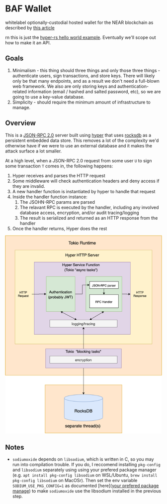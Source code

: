 # BAF Wallet

whitelabel optionally-custodial hosted wallet for the NEAR blockchain as described by [this article](https://medium.com/nearprotocol/on-usability-of-blockchain-applications-398963798ab3)

rn this is just the [hyper-rs hello world example](https://hyper.rs/guides/server/hello-world/). Eventually we'll scope out how to make it an API.

## Goals

1. Minimalism - this thing should three things and only those three things - authenticate users, sign transactions, and store keys. There will likely only be that many endpoints, and as a result we don't need a full-blown web framework. We also are only storing keys and authentication-related information (email / hashed and salted password, etc), so we are going to use a key-value database.
2. Simplicity - should require the minimum amount of infrastructure to manage.

## Overview

This is a [JSON-RPC 2.0](https://www.jsonrpc.org/specification) server built using [hyper](https://hyper.rs/guides/server/hello-world/) that uses [rocksdb](https://github.com/rust-rocksdb/rust-rocksdb) as a persistent embedded data store. This removes a lot of the complexity we'd otherwise have if we were to use an external database and it makes the attack surface a lot smaller.

At a high level, when a JSON-RPC 2.0 request from some user `U` to sign some transaction `T` comes in, the following happens:

1. Hyper receives and parses the HTTP request
2. Some middleware will check authentication headers and deny access if they are invalid.
3. A new handler function is instantiated by hyper to handle that request
4. Inside the handler function instance:
   1. The JSOHN-RPC params are parsed
   2. The relavant RPC is executed by the handler, including any involved  database access, encryption, and/or audit tracing/logging
   3. The result is serialized and returned as an HTTP response from the handler
5. Once the handler returns, Hyper does the rest

![diagram](diagram.png)

## Notes

* `sodiumoxide` depends on `libsodium`, which is written in C, so you may run into compilation trouble. If you do, I reccomend installing `pkg-config` and `libsodium` separately using using your prefered package manager (e.g. `apt install pkg-config libsodium` on WSL/Ubuntu, `brew install pkg-config libsodium` on MacOSr). Then set the env variable `SODIUM_USE_PKG_CONFIG=1` as documented [here]([your prefered package manage](https://github.com/sodiumoxide/sodiumoxide#extended-usage)) to make `sodiumoxide` use the libsodium installed in the previous step.
